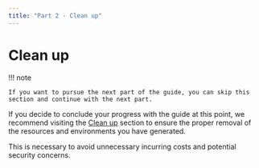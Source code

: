 ```yaml
---
title: "Part 2 - Clean up"
---
```


# Clean up

!!! note

    If you want to pursue the next part of the guide, you can skip this section and continue with the next part.

If you decide to conclude your progress with the guide at this point, we recommend
visiting the [Clean up](../clean-up.md) section to ensure the proper removal of
the resources and environments you have generated.

This is necessary to avoid unnecessary incurring costs and potential security concerns.
